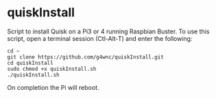 # quiskInstall
Script to install Quisk on a Pi3 or 4 running Raspbian Buster.
To use this script, open a terminal session (Ctl-Alt-T) and enter the following:

```
cd ~
git clone https://github.com/g4wnc/quiskInstall.git
cd quiskInstall
sudo chmod +x quiskInstall.sh
./quiskInstall.sh
```
On completion the Pi will reboot.


